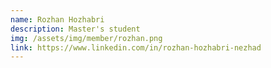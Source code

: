 ```yaml
---
name: Rozhan Hozhabri
description: Master's student
img: /assets/img/member/rozhan.png
link: https://www.linkedin.com/in/rozhan-hozhabri-nezhad
---
```

